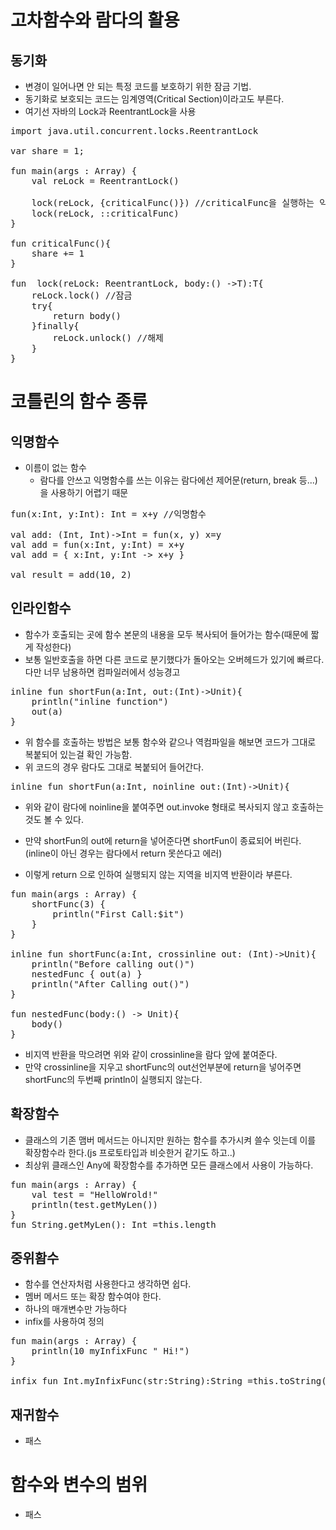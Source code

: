 고차함수와 람다의 활용
======

동기화
-----
- 변경이 일어나면 안 되는 특정 코드를 보호하기 위한 잠금 기법.
- 동기화로 보호되는 코드는 임계영역(Critical Section)이라고도 부른다.
- 여기선 자바의 Lock과 ReentrantLock을 사용

<pre>
import java.util.concurrent.locks.ReentrantLock

var share = 1;

fun main(args : Array<String>) {
    val reLock = ReentrantLock()

    lock(reLock, {criticalFunc()}) //criticalFunc을 실행하는 익명함수
    lock(reLock, ::criticalFunc)
}

fun criticalFunc(){
    share += 1
}

fun <T> lock(reLock: ReentrantLock, body:() ->T):T{
    reLock.lock() //잠금
    try{
        return body()
    }finally{
        reLock.unlock() //해제
    }
}   
</pre>

코틀린의 함수 종류
======

익명함수 
-----
- 이름이 없는 함수
    - 람다를 안쓰고 익명함수를 쓰는 이유는 람다에선 제어문(return, break 등...)을 사용하기 어렵기 때문
<pre>
fun(x:Int, y:Int): Int = x+y //익명함수

val add: (Int, Int)->Int = fun(x, y) x=y
val add = fun(x:Int, y:Int) = x+y
val add = { x:Int, y:Int -> x+y }

val result = add(10, 2)
</pre>

인라인함수
-----
- 함수가 호출되는 곳에 함수 본문의 내용을 모두 복사되어 들어가는 함수(때문에 짧게 작성한다)
- 보통 일반호출을 하면 다른 코드로 분기했다가 돌아오는 오버헤드가 있기에 빠르다. 다만 너무 남용하면 컴파일러에서 성능경고
<pre>
inline fun shortFun(a:Int, out:(Int)->Unit){
    println("inline function")
    out(a)
}
</pre>
- 위 함수를 호출하는 방법은 보통 함수와 같으나 역컴파일을 해보면 코드가 그대로 복붙되어 있는걸 확인 가능함.
- 위 코드의 경우 람다도 그대로 복붙되어 들어간다.
<pre>
inline fun shortFun(a:Int, noinline out:(Int)->Unit){
</pre>
- 위와 같이 람다에 noinline을 붙여주면 out.invoke 형태로 복사되지 않고 호출하는것도 볼 수 있다.

- 만약 shortFun의 out에 return을 넣어준다면 shortFun이 종료되어 버린다.(inline이 아닌 경우는 람다에서 return 못쓴다고 에러)
- 이렇게 return 으로 인하여 실행되지 않는 지역을 비지역 반환이라 부른다.

<pre>
fun main(args : Array<String>) {
    shortFunc(3) {
        println("First Call:$it")
    }
}

inline fun shortFunc(a:Int, crossinline out: (Int)->Unit){
    println("Before calling out()")
    nestedFunc { out(a) }
    println("After Calling out()")
}

fun nestedFunc(body:() -> Unit){
    body()
}
</pre>
- 비지역 반환을 막으려면 위와 같이 crossinline을 람다 앞에 붙여준다.
- 만약 crossinline을 지우고 shortFunc의 out선언부분에 return을 넣어주면 shortFunc의 두번째 println이 실행되지 않는다.

확장함수
-----
- 클래스의 기존 맴버 메서드는 아니지만 원하는 함수를 추가시켜 쓸수 잇는데 이를 확장함수라 한다.(js 프로토타입과 비슷한거 같기도 하고..)
- 최상위 클래스인 Any에 확장함수를 추가하면 모든 클래스에서 사용이 가능하다.
<pre>
fun main(args : Array<String>) {
    val test = "HelloWrold!"
    println(test.getMyLen())
}
fun String.getMyLen(): Int =this.length
</pre>

중위홤수
-----
- 함수를 연산자처럼 사용한다고 생각하면 쉽다.
- 멤버 메서드 또는 확장 함수여야 한다.
- 하나의 매개변수만 가능하다
- infix를 사용하여 정의
<pre>
fun main(args : Array<String>) {
    println(10 myInfixFunc " Hi!")
}

infix fun Int.myInfixFunc(str:String):String =this.toString()+str   
</pre>



재귀함수
-----
- 패스

함수와 변수의 범위
=====
- 패스